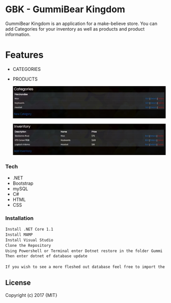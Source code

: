 # GBK - GummiBear Kingdom
GummiBear Kingdom is an application for a make-believe store.  You can add Categories for your inventory as well as products and product information.

# Features

  - CATEGORIES
  - PRODUCTS

    ![](https://github.com/aniamatali/.NET-Solo/blob/master/Gummi/wwwroot/images/categories.JPG)

    ![](https://github.com/aniamatali/.NET-Solo/blob/master/Gummi/wwwroot/images/products.JPG)

### Tech

* .NET
* Bootstrap
* mySQL
* C#
* HTML
* CSS

### Installation

```sh
Install .NET Core 1.1
Install MAMP
Install Visual Studio
Clone the Repository
Using Powershell or Terminal enter Dotnet restore in the folder Gummi
Then enter dotnet ef database update

If you wish to see a more fleshed out database feel free to import the database included in the repo.
```
License
----

Copyright (c) 2017 {MIT}
